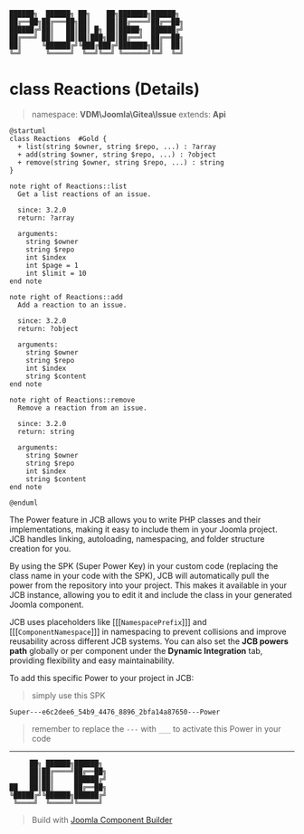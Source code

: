 ```
██████╗  ██████╗ ██╗    ██╗███████╗██████╗
██╔══██╗██╔═══██╗██║    ██║██╔════╝██╔══██╗
██████╔╝██║   ██║██║ █╗ ██║█████╗  ██████╔╝
██╔═══╝ ██║   ██║██║███╗██║██╔══╝  ██╔══██╗
██║     ╚██████╔╝╚███╔███╔╝███████╗██║  ██║
╚═╝      ╚═════╝  ╚══╝╚══╝ ╚══════╝╚═╝  ╚═╝
```
# class Reactions (Details)
> namespace: **VDM\Joomla\Gitea\Issue**
> extends: **Api**

```uml
@startuml
class Reactions  #Gold {
  + list(string $owner, string $repo, ...) : ?array
  + add(string $owner, string $repo, ...) : ?object
  + remove(string $owner, string $repo, ...) : string
}

note right of Reactions::list
  Get a list reactions of an issue.

  since: 3.2.0
  return: ?array
  
  arguments:
    string $owner
    string $repo
    int $index
    int $page = 1
    int $limit = 10
end note

note right of Reactions::add
  Add a reaction to an issue.

  since: 3.2.0
  return: ?object
  
  arguments:
    string $owner
    string $repo
    int $index
    string $content
end note

note right of Reactions::remove
  Remove a reaction from an issue.

  since: 3.2.0
  return: string
  
  arguments:
    string $owner
    string $repo
    int $index
    string $content
end note
 
@enduml
```

The Power feature in JCB allows you to write PHP classes and their implementations, making it easy to include them in your Joomla project. JCB handles linking, autoloading, namespacing, and folder structure creation for you.

By using the SPK (Super Power Key) in your custom code (replacing the class name in your code with the SPK), JCB will automatically pull the power from the repository into your project. This makes it available in your JCB instance, allowing you to edit it and include the class in your generated Joomla component.

JCB uses placeholders like [[[`NamespacePrefix`]]] and [[[`ComponentNamespace`]]] in namespacing to prevent collisions and improve reusability across different JCB systems. You can also set the **JCB powers path** globally or per component under the **Dynamic Integration** tab, providing flexibility and easy maintainability.

To add this specific Power to your project in JCB:

> simply use this SPK
```
Super---e6c2dee6_54b9_4476_8896_2bfa14a87650---Power
```
> remember to replace the `---` with `___` to activate this Power in your code

---
```
     ██╗ ██████╗██████╗
     ██║██╔════╝██╔══██╗
     ██║██║     ██████╔╝
██   ██║██║     ██╔══██╗
╚█████╔╝╚██████╗██████╔╝
 ╚════╝  ╚═════╝╚═════╝
```
> Build with [Joomla Component Builder](https://git.vdm.dev/joomla/Component-Builder)


